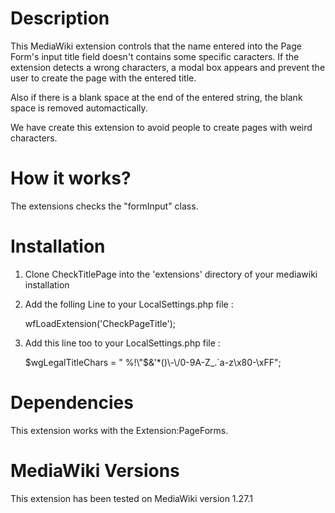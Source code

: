 # Description

This MediaWiki extension controls that the name entered into the Page Form's input title field doesn't contains some specific caracters. If the extension detects a wrong characters, a modal box appears and prevent the user to create the page with the entered title.

Also if there is a blank space at the end of the entered string, the blank space is removed automactically.

We have create this extension to avoid people to create pages with weird characters.

# How it works?

The extensions checks the "formInput" class.

# Installation

1. Clone CheckTitlePage into the 'extensions' directory of your mediawiki installation

2. Add the folling Line to your LocalSettings.php file :

    wfLoadExtension('CheckPageTitle');

3. Add this line too to your LocalSettings.php file : 

    $wgLegalTitleChars = " %!\"$&'*()\\-\\/0-9A-Z_.`a-z\\x80-\\xFF";
	
# Dependencies	

This extension works with the Extension:PageForms.

# MediaWiki Versions

This extension has been tested on MediaWiki version 1.27.1
